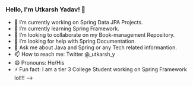 ### Hello, I'm Utkarsh Yadav! 👋



- 🔭 I’m currently working on Spring Data JPA Projects.
- 🌱 I’m currently learning Spring Framework.
- 👯 I’m looking to collaborate on my Book-management Repository.
- 🤔 I’m looking for help with Spring Documentation.
- 💬 Ask me about Java and Spring or any Tech related informantion.
- 📫 How to reach me: Twitter @_utkarsh_y
- 😄 Pronouns: He/His
- ⚡ Fun fact: I am a tier 3 College Student working on Spring Framework lol!!!
-->
